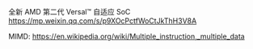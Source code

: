 
全新 AMD 第二代 Versal™ 自适应 SoC
https://mp.weixin.qq.com/s/p9XOcPctfWoCtJkThH3V8A

MIMD:
https://en.wikipedia.org/wiki/Multiple_instruction,_multiple_data